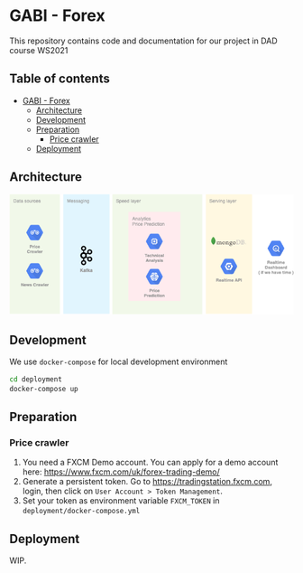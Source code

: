# GABI - Forex

This repository contains code and documentation for our project in DAD course WS2021

## Table of contents
- [GABI - Forex](#gabi---forex)
    + [Architecture](#architecture)
    + [Development](#development)
    + [Preparation](#preparation)
      - [Price crawler](#price-crawler)
    + [Deployment](#deployment)

## Architecture
![](docs/arch.png)

## Development
We use `docker-compose` for local development environment
```bash
cd deployment
docker-compose up
```

## Preparation

### Price crawler
1. You need a FXCM Demo account. You can apply for a demo account here: https://www.fxcm.com/uk/forex-trading-demo/
2. Generate a persistent token. Go to https://tradingstation.fxcm.com, login, then click on `User Account > Token Management`.
3. Set your token as environment variable `FXCM_TOKEN` in `deployment/docker-compose.yml`


## Deployment
WIP.